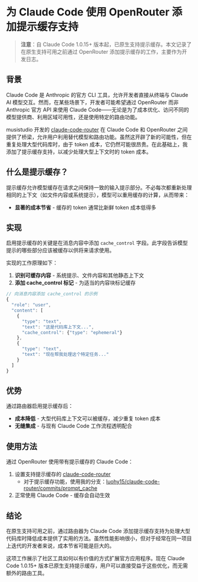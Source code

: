 # 为 Claude Code 使用 OpenRouter 添加提示缓存支持

> **注意**：自 Claude Code 1.0.15+ 版本起，已原生支持提示缓存。本文记录了在原生支持可用之前通过 OpenRouter 添加提示缓存的工作，主要作为开发日志。

## 背景

Claude Code 是 Anthropic 的官方 CLI 工具，允许开发者直接从终端与 Claude AI 模型交互。然而，在某些场景下，开发者可能希望通过 OpenRouter 而非 Anthropic 官方 API 来使用 Claude Code——无论是为了成本优化、访问不同的模型提供商、利用区域可用性，还是使用特定的路由功能。

musistudio 开发的 [claude-code-router](https://github.com/musistudio/claude-code-router) 在 Claude Code 和 OpenRouter 之间提供了桥梁，允许用户利用替代模型和路由功能。虽然这开辟了新的可能性，但在重复处理大型代码库时，由于 token 成本，它仍然可能很昂贵。在此基础上，我添加了提示缓存支持，以减少处理大型上下文时的 token 成本。

## 什么是提示缓存？

提示缓存允许模型缓存在请求之间保持一致的输入提示部分。不必每次都重新处理相同的上下文（如文件内容或系统提示），模型可以重用缓存的计算，从而带来：

- **显著的成本节省** - 缓存的 token 通常比新鲜 token 成本低得多

## 实现

启用提示缓存的关键是在消息内容中添加 `cache_control` 字段。此字段告诉模型提示的哪些部分应该被缓存以供将来请求使用。

实现的工作原理如下：

1. **识别可缓存内容** - 系统提示、文件内容和其他静态上下文
2. **添加 cache_control 标记** - 为适当的内容块标记缓存

```javascript
// 向消息内容添加 cache_control 的示例
{
  "role": "user", 
  "content": [
    {
      "type": "text",
      "text": "这是代码库上下文...",
      "cache_control": {"type": "ephemeral"}
    },
    {
      "type": "text", 
      "text": "现在帮我处理这个特定任务..."
    }
  ]
}
```

## 优势

通过路由器启用提示缓存后：

- **成本降低** - 大型代码库上下文可以被缓存，减少重复 token 成本
- **无缝集成** - 与现有 Claude Code 工作流程透明配合

## 使用方法

通过 OpenRouter 使用带有提示缓存的 Claude Code：

1. 设置支持提示缓存的 [claude-code-router](https://github.com/musistudio/claude-code-router)
   - 对于提示缓存功能，使用我的分支：[luohy15/claude-code-router/commits/prompt_cache](https://github.com/luohy15/claude-code-router/commits/prompt_cache/)
2. 正常使用 Claude Code - 缓存会自动生效

## 结论

在原生支持可用之前，通过路由器为 Claude Code 添加提示缓存支持为处理大型代码库时降低成本提供了实用的方法。虽然性能影响很小，但对于经常在同一项目上迭代的开发者来说，成本节省可能是巨大的。

这项工作展示了社区工具如何以有价值的方式扩展官方应用程序。现在 Claude Code 1.0.15+ 版本已原生支持提示缓存，用户可以直接受益于这些优化，而无需额外的路由工具。